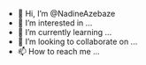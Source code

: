- 👋 Hi, I’m @NadineAzebaze
- 👀 I’m interested in ...
- 🌱 I’m currently learning ...
- 💞️ I’m looking to collaborate on ...
- 📫 How to reach me ...

<!---
NadineAzebaze/NadineAzebaze is a ✨ special ✨ repository because its `README.md` (this file) appears on your GitHub profile.
You can click the Preview link to take a look at your changes.
--->
